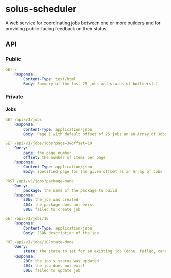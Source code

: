 # solus-scheduler
A web service for coordinating jobs between one or more builders and for 
providing public-facing feedback on their status.

## API

### Public
``` yaml
GET /
    Response:
        Content-Type: text/html
        Body: Summary of the last 25 jobs and status of builders(s)
```

### Private

#### Jobs
``` yaml
GET /api/v1/jobs
    Response:
        Content-Type: application/json
        Body: Page 1 with default offset of 25 jobs an an Array of Jobs

GET /api/v1/jobs/jobs?page=3&offset=10
    Query:
        page: the page number
        offset: the number of items per page
    Response:
        Content-Type: application/json
        Body: Specified page for the given offset as an Array of Jobs

POST /api/v1/jobs?package=nano
    Query:
        package: the name of the package to build
    Response:
        200: the job was created
        404: the package does not exist
        500: failed to create job

GET /api/v1/jobs/10
    Response:
        Content-Type: application/json
        Body: JSON description of the job 

PUT /api/v1/jobs/10?state=done
    Query:
        state: the state to set for an existing job (done, failed, cancelled)
    Response:
        200: the job's status was updated
        404: the job does not exist
        500: failed to update job
```
